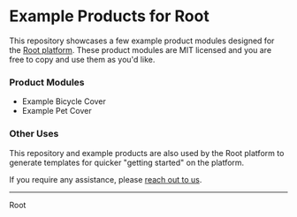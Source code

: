 # Example Products for Root

This repository showcases a few example product modules designed for the [Root platform](https://rootplatform.com). These product modules are MIT licensed and you are free to copy and use them as you'd like.

### Product Modules

- Example Bicycle Cover
- Example Pet Cover

### Other Uses

This repository and example products are also used by the Root platform to generate templates for quicker "getting started" on the platform.

If you require any assistance, please [reach out to us](https://rootplatform.com/contact).

------

Root
